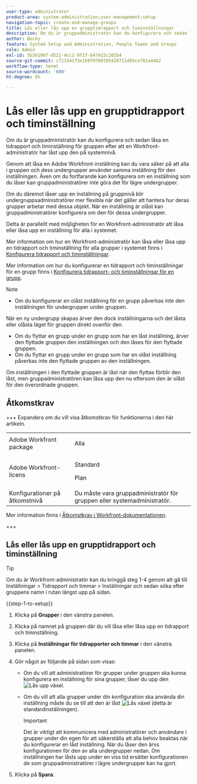 ```yaml
---
user-type: administrator
product-area: system-administration;user-management;setup
navigation-topic: create-and-manage-groups
title: Lås eller lås upp en grupptidrapport och timinställningar
description: Om du är gruppadministratör kan du konfigurera och sedan låsa en tidrapport och timinställning för gruppen efter att en Workfront-administratör har låst upp den på systemnivå.
author: Becky
feature: System Setup and Administration, People Teams and Groups
role: Admin
exl-id: 5b36106f-d521-4cc1-9f1f-647415c282b4
source-git-commit: c711541f3e166f9700195420711d95ce782a44b2
workflow-type: tm+mt
source-wordcount: '600'
ht-degree: 0%

---
```


# Lås eller lås upp en grupptidrapport och timinställning

Om du är gruppadministratör kan du konfigurera och sedan låsa en tidrapport och timinställning för gruppen efter att en Workfront-administratör har låst upp den på systemnivå.

Genom att låsa en Adobe Workfront-inställning kan du vara säker på att alla i gruppen och dess undergrupper använder samma inställning för den inställningen. Även om du fortfarande kan konfigurera om en inställning som du låser kan gruppadministratörer inte göra det för lägre undergrupper.

Om du däremot låser upp en inställning på gruppnivå blir undergruppsadministratörer mer flexibla när det gäller att hantera hur deras grupper arbetar med dessa objekt. När en inställning är olåst kan gruppadministratörer konfigurera om den för dessa undergrupper.

Detta är parallellt med möjligheten för en Workfront-administratör att låsa eller låsa upp en inställning för alla i systemet.

Mer information om hur en Workfront-administratör kan låsa eller låsa upp en tidrapport och timinställning för alla grupper i systemet finns i [Konfigurera tidrapport och timinställningar](../../../administration-and-setup/set-up-workfront/configure-timesheets-schedules/timesheet-and-hour-preferences.md).

Mer information om hur du konfigurerar en tidrapport och timinställningar för en grupp finns i [Konfigurera tidrapport- och timinställningar för en grupp](../../../administration-and-setup/manage-groups/create-and-manage-groups/configure-timesheet-hour-preferences-group.md).

<!--
Unlike other Lock/Unlock articles that start just like this one, we need the steps here. In other areas, the lock/unlock step is part of the article about setting preferences or creating statuses.</p>
-->

>[!NOTE]
>
>* Om du konfigurerar en olåst inställning för en grupp påverkas inte den inställningen för undergrupper under gruppen.
>
>  När en ny undergrupp skapas ärver den dock inställningarna och det låsta eller olåsta läget för gruppen direkt ovanför den.
>
>* Om du flyttar en grupp under en grupp som har en låst inställning, ärver den flyttade gruppen den inställningen och den låses för den flyttade gruppen.
>* Om du flyttar en grupp under en grupp som har en olåst inställning påverkas inte den flyttade gruppen av den inställningen.
>
>  Om inställningen i den flyttade gruppen är låst när den flyttas förblir den låst, men gruppadministratören kan låsa upp den nu eftersom den är olåst för den överordnade gruppen.

## Åtkomstkrav

+++ Expandera om du vill visa åtkomstkrav för funktionerna i den här artikeln.

<table style="table-layout:auto"> 
 <col> 
 <col> 
 <tbody> 
  <tr> 
   <td>Adobe Workfront package</td> 
   <td><p>Alla</p></td> 
  </tr> 
  <tr> 
   <td>Adobe Workfront-licens</td> 
   <td><p>Standard</p>
       <p>Plan</p></td>
  </tr>
  <tr> 
   <td>Konfigurationer på åtkomstnivå</td> 
   <td>Du måste vara gruppadministratör för gruppen eller systemadministratör.</td>
  </tr>
 </tbody> 
</table>

Mer information finns i [Åtkomstkrav i Workfront-dokumentationen](/help/quicksilver/administration-and-setup/add-users/access-levels-and-object-permissions/access-level-requirements-in-documentation.md).

+++

## Lås eller lås upp en grupptidrapport och timinställning

>[!TIP]
>
>Om du är Workfront-administratör kan du kringgå steg 1-4 genom att gå till Inställningar > Tidrapport och timmar > Inställningar och sedan söka efter gruppens namn i rutan längst upp på sidan.

{{step-1-to-setup}}

1. Klicka på **Grupper** i den vänstra panelen.
1. Klicka på namnet på gruppen där du vill låsa eller låsa upp en tidrapport och timinställning.
1. Klicka på **Inställningar för tidrapporter och timmar** i den vänstra panelen.

1. Gör något av följande på sidan som visas:

   * Om du vill att administratörer för grupper under gruppen ska kunna konfigurera en inställning för sina grupper, låser du upp den ![Lås upp växel](assets/unlock-toggle-button.png).
   * Om du vill att alla grupper under din konfiguration ska använda din inställning måste du se till att den är låst ![Lås växel](assets/lock-toggle-button.png) (detta är standardinställningen).

     >[!IMPORTANT]
     >
     >Det är viktigt att kommunicera med administratörer och användare i grupper under din egen för att säkerställa att alla behov beaktas när du konfigurerar en låst inställning. När du låser den ärvs konfigurationen för den av alla undergrupper nedan. Om inställningen har låsts upp under en viss tid ersätter konfigurationen de som gruppadministratörer i lägre undergrupper kan ha gjort.

1. Klicka på **Spara**.
